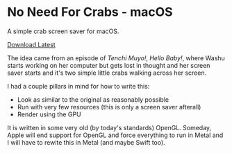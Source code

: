 # No Need For Crabs - macOS
A simple crab screen saver for macOS.

[Download Latest](/noyhrynban/no-need-for-crabs-macos/releases/latest/download/No.Need.For.Crabs.zip)

The idea came from an episode of *Tenchi Muyo!*, *Hello Baby!*, where Washu starts working on her computer but gets lost in thought and her screen saver starts and it's two simple little crabs walking across her screen.

I had a couple pillars in mind for how to write this:
 - Look as similar to the original as reasonably possible
 - Run with very few resources (this is only a screen saver afterall)
 - Render using the GPU

It is written in some very old (by today's standards) OpenGL. Someday, Apple will end support for OpenGL and force everything to run in Metal and I will have to rewite this in Metal (and maybe Swift too).
